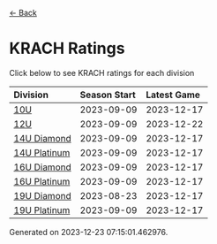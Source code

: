 [<- Back](../readme.md)
# KRACH Ratings
Click below to see KRACH ratings for each division

| Division | Season Start | Latest Game |
| :-- | :-- | :-- |
| [10U](10U-ratings.md) | 2023-09-09 | 2023-12-17 |
| [12U](12U-ratings.md) | 2023-09-09 | 2023-12-22 |
| [14U Diamond](14U-Diamond-ratings.md) | 2023-09-09 | 2023-12-17 |
| [14U Platinum](14U-Platinum-ratings.md) | 2023-09-09 | 2023-12-17 |
| [16U Diamond](16U-Diamond-ratings.md) | 2023-09-09 | 2023-12-17 |
| [16U Platinum](16U-Platinum-ratings.md) | 2023-09-09 | 2023-12-17 |
| [19U Diamond](19U-Diamond-ratings.md) | 2023-08-23 | 2023-12-17 |
| [19U Platinum](19U-Platinum-ratings.md) | 2023-09-09 | 2023-12-17 |

Generated on 2023-12-23 07:15:01.462976.
